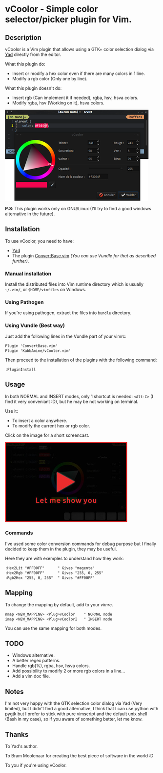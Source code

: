 vCoolor - Simple color selector/picker plugin for Vim.
======================================================

Description
-----------

vCoolor is a Vim plugin that allows using a GTK+ color selection dialog via [Yad](http://sourceforge.net/projects/yad-dialog/) directly from the editor.

What this plugin do:

* Insert or modify a hex color even if there are many colors in 1 line.
* Modify a rgb color (Only one by line).

What this plugin doesn't do:

* Insert rgb (Can implement it if needed), rgba, hsv, hsva colors.
* Modify rgba, hsv (Working on it), hsva colors. 

![vCoolor](.img/screen.png)

**P.S**: This plugin works only on GNU/Linux (I'll try to find a good windows alternative in the future).

Installation
-------------

To use vCoolor, you need to have:

* [Yad](http://sourceforge.net/projects/yad-dialog/)
* The plugin [ConvertBase.vim](http://www.vim.org/scripts/script.php?script_id=54) *(You can use Vundle for that as described further)*.

### Manual installation

Install the distributed files into Vim runtime directory which is usually `~/.vim/`, or `$HOME/vimfiles` on Windows.

### Using Pathogen
If you're using pathogen, extract the files into `bundle` directory.

### Using Vundle (Best way)
Just add the following lines in the Vundle part of your vimrc:
    
    Plugin 'ConvertBase.vim'
	Plugin 'KabbAmine/vCoolor.vim'

Then proceed to the installation of the plugins with the following command:

	:PluginInstall

Usage
-----

In both NORMAL and INSERT modes, only 1 shortcut is needed: `<Alt-C>` (I find it very conveniant :D), but he may be not working on terminal.

Use it:

* To insert a color anywhere.
* To modify the current hex or rgb color.

Click on the image for a short screencast.

[![Screencast of vCoolor](.img/play-me.jpg)](https://youtube.com)

### Commands

I've used some color conversion commands for debug purpose but I finally decided to keep them in the plugin, they may be useful.

Here they are with exemples to understand how they work:

	:Hex2Lit "#FF00FF"		" Gives "magenta"
	:Hex2Rgb "#FF00FF"		" Gives "255, 0, 255"
	:Rgb2Hex "255, 0, 255"	" Gives "#FF00FF"

Mapping
-------

To change the mapping by default, add to your *vimrc*.

	nmap <NEW_MAPPING> <Plug>vCoolor	" NORMAL mode
	imap <NEW_MAPPING> <Plug>vCoolorI	" INSERT mode

You can use the same mapping for both modes.

TODO
----

* Windows alternative.
* A better regex patterns.
* Handle rgb(%), rgba, hsv, hsva colors.
* Add possibility to modify 2 or more rgb colors in a line...
* Add a vim doc file.

Notes
-------------

I'm not very happy with the GTK selection color dialog via Yad (Very limited), but I didn't find a good alternative, I think that I can use python with pygtk but I prefer to stick with pure vimscript and the default unix shell (Bash in my case), so if you aware of something better, let me know.

Thanks
-------

To Yad's author.

To Bram Moolenaar for creating the best piece of software in the world :D

To you if you're using vCoolor.


